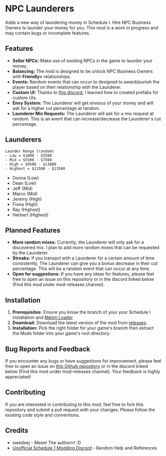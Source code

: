 # NPC Launderers

Adds a new way of laundering money in Schedule I. Hire NPC Business Owners to launder your money for you. This mod is a work in progress and may contain bugs or incomplete features.

## Features

- **Seller NPCs:** Make use of existing NPCs in the game to launder your money.
- **Balancing:** The mod is designed to be unlock NPC Business Owners with **Friendly+** relationships.
- **Events:** Random events that can occur to designed to award/punish the player based on their relationship with the Launderer.
- **Custom UI:** Thanks to [this discord](https://discord.gg/QMzd7u6yZb), I learned how to created prefabs for custom UIs.
- **Envy System:** The Launderer will get envious of your money and will ask for a higher cut percentage at random.
- **Launderer Mix Requests:** The Launderer will ask for a mix request at random. This is an event that can increase/decrease the Launderer's cut percentage.

## Launderers

```
Launder Range (random)
- Low = $1000 - $3500
- Mid = $5500 - $7500
- High = $9500 - $11000
- Highest = $11500 - $13500
```

- Donna (Low)
- Dean (Low)
- Jeff (Mid)
- Marco (Mid)
- Jeremy (High)
- Fiona (High)
- Ray (Highest)
- Herbert (Highest)

## Planned Features

- **More random mixes:** Currently, the Launderer will only ask for a discovered mix. I plan to add more random mixes that can be requested by the Launderer.
- **Streaks:** If you transact with a Launderer for a certain amount of time consistently, The Launderer can give you a bonus decrease in their cut percentage. This will be a random event that can occur at any time.
- **Open for suggestions:** If you have any ideas for features, please feel free to open an issue on this repository or in the discord linked below (Find this mod under mod-releases channel).

## Installation

1.  **Prerequisites:** Ensure you know the branch of your your Schedule I installation and [Melon Loader](https://melonwiki.xyz/)
2.  **Download:** Download the latest version of the mod from [releases](https://github.com/weedeej/Launderers/releases/latest).
3.  **Installation:** Pick the right folder for your game's branch then extract the Mods folder into your game's root directory.

## Bug Reports and Feedback

If you encounter any bugs or have suggestions for improvement, please feel free to open an issue on [this Github repository](https://github.com/weedeej/Toileportation) or in the discord linked below (Find this mod under mod-releases channel). Your feedback is highly appreciated!

## Contributing

If you are interested in contributing to this mod, feel free to fork this repository and submit a pull request with your changes. Please follow the existing code style and conventions.

## Credits

- weedeej - Meee! The authorrr! :D
- [Unofficial Schedule 1 Modding Discord](https://discord.gg/QMzd7u6yZb) - Random Help and References
